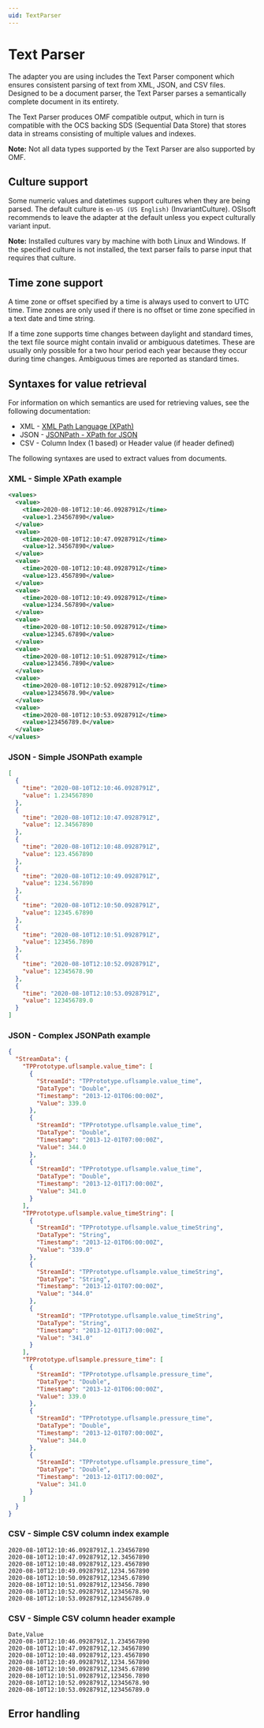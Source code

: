 ```yaml
---
uid: TextParser
---
```


# Text Parser

The adapter you are using includes the Text Parser component which ensures consistent parsing of text from XML, JSON, and CSV files. Designed to be a document parser, the Text Parser parses a semantically complete document in its entirety.

The Text Parser produces OMF compatible output, which in turn is compatible with the OCS backing SDS (Sequential Data Store) that stores data in streams consisting of multiple values and indexes.

**Note:** Not all data types supported by the Text Parser are also supported by OMF.

## Culture support

Some numeric values and datetimes support cultures when they are being parsed. The default culture is `en-US (US English)` (InvariantCulture). OSIsoft recommends to leave the adapter at the default unless you expect culturally variant input.

**Note:** Installed cultures vary by machine with both Linux and Windows. If the specified culture is not installed, the text parser fails to parse input that requires that culture.

## Time zone support

A time zone or offset specified by a time is always used to convert to UTC time. Time zones are only used if there is no offset or time zone specified in a text date and time string.

If a time zone supports time changes between daylight and standard times, the text file source might contain invalid or ambiguous datetimes. These are usually only possible for a two hour period each year because they occur during time changes. Ambiguous times are reported as standard times.

## Syntaxes for value retrieval

For information on which semantics are used for retrieving values, see the following documentation:

- XML - [XML Path Language (XPath)](https://www.w3.org/TR/1999/REC-xpath-19991116/)
- JSON - [JSONPath - XPath for JSON](https://goessner.net/articles/JsonPath/)
- CSV - Column Index (1 based) or Header value (if header defined)

The following syntaxes are used to extract values from documents.

### XML - Simple XPath example

```xml
<values>
  <value>
    <time>2020-08-10T12:10:46.0928791Z</time>
    <value>1.234567890</value>
  </value>
  <value>
    <time>2020-08-10T12:10:47.0928791Z</time>
    <value>12.34567890</value>
  </value>
  <value>
    <time>2020-08-10T12:10:48.0928791Z</time>
    <value>123.4567890</value>
  </value>
  <value>
    <time>2020-08-10T12:10:49.0928791Z</time>
    <value>1234.567890</value>
  </value>
  <value>
    <time>2020-08-10T12:10:50.0928791Z</time>
    <value>12345.67890</value>
  </value>
  <value>
    <time>2020-08-10T12:10:51.0928791Z</time>
    <value>123456.7890</value>
  </value>
  <value>
    <time>2020-08-10T12:10:52.0928791Z</time>
    <value>12345678.90</value>
  </value>
  <value>
    <time>2020-08-10T12:10:53.0928791Z</time>
    <value>123456789.0</value>
  </value>
</values>
```

### JSON - Simple JSONPath example

```json
[
  {
    "time": "2020-08-10T12:10:46.0928791Z",
    "value": 1.234567890
  },
  {
    "time": "2020-08-10T12:10:47.0928791Z",
    "value": 12.34567890
  },
  {
    "time": "2020-08-10T12:10:48.0928791Z",
    "value": 123.4567890
  },
  {
    "time": "2020-08-10T12:10:49.0928791Z",
    "value": 1234.567890
  },
  {
    "time": "2020-08-10T12:10:50.0928791Z",
    "value": 12345.67890
  },
  {
    "time": "2020-08-10T12:10:51.0928791Z",
    "value": 123456.7890
  },
  {
    "time": "2020-08-10T12:10:52.0928791Z",
    "value": 12345678.90
  },
  {
    "time": "2020-08-10T12:10:53.0928791Z",
    "value": 123456789.0
  }
]
```

### JSON - Complex JSONPath example

```json
{
  "StreamData": {
    "TPPrototype.uflsample.value_time": [
      {
        "StreamId": "TPPrototype.uflsample.value_time",
        "DataType": "Double",
        "Timestamp": "2013-12-01T06:00:00Z",
        "Value": 339.0
      },
      {
        "StreamId": "TPPrototype.uflsample.value_time",
        "DataType": "Double",
        "Timestamp": "2013-12-01T07:00:00Z",
        "Value": 344.0
      },
      {
        "StreamId": "TPPrototype.uflsample.value_time",
        "DataType": "Double",
        "Timestamp": "2013-12-01T17:00:00Z",
        "Value": 341.0
      }
    ],
    "TPPrototype.uflsample.value_timeString": [
      {
        "StreamId": "TPPrototype.uflsample.value_timeString",
        "DataType": "String",
        "Timestamp": "2013-12-01T06:00:00Z",
        "Value": "339.0"
      },
      {
        "StreamId": "TPPrototype.uflsample.value_timeString",
        "DataType": "String",
        "Timestamp": "2013-12-01T07:00:00Z",
        "Value": "344.0"
      },
      {
        "StreamId": "TPPrototype.uflsample.value_timeString",
        "DataType": "String",
        "Timestamp": "2013-12-01T17:00:00Z",
        "Value": "341.0"
      }
    ],
    "TPPrototype.uflsample.pressure_time": [
      {
        "StreamId": "TPPrototype.uflsample.pressure_time",
        "DataType": "Double",
        "Timestamp": "2013-12-01T06:00:00Z",
        "Value": 339.0
      },
      {
        "StreamId": "TPPrototype.uflsample.pressure_time",
        "DataType": "Double",
        "Timestamp": "2013-12-01T07:00:00Z",
        "Value": 344.0
      },
      {
        "StreamId": "TPPrototype.uflsample.pressure_time",
        "DataType": "Double",
        "Timestamp": "2013-12-01T17:00:00Z",
        "Value": 341.0
      }
    ]
  }
}
```

### CSV - Simple CSV column index example

```csv
2020-08-10T12:10:46.0928791Z,1.234567890
2020-08-10T12:10:47.0928791Z,12.34567890
2020-08-10T12:10:48.0928791Z,123.4567890
2020-08-10T12:10:49.0928791Z,1234.567890
2020-08-10T12:10:50.0928791Z,12345.67890
2020-08-10T12:10:51.0928791Z,123456.7890
2020-08-10T12:10:52.0928791Z,12345678.90
2020-08-10T12:10:53.0928791Z,123456789.0
```

### CSV - Simple CSV column header example

```csv
Date,Value
2020-08-10T12:10:46.0928791Z,1.234567890
2020-08-10T12:10:47.0928791Z,12.34567890
2020-08-10T12:10:48.0928791Z,123.4567890
2020-08-10T12:10:49.0928791Z,1234.567890
2020-08-10T12:10:50.0928791Z,12345.67890
2020-08-10T12:10:51.0928791Z,123456.7890
2020-08-10T12:10:52.0928791Z,12345678.90
2020-08-10T12:10:53.0928791Z,123456789.0
```

## Error handling
